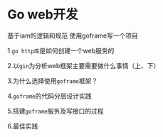 # Go web开发



基于iam的逻辑和规范 使用goframe写一个项目



1.`go http库`是如何创建一个web服务的

2.以`gin`为分析web框架主要需要做什么事情（上、下）

3.为什么选择使用`goframe`框架？

4.`goframe`的代码分层设计实践

5.搭建`goframe`服务及写接口的过程

6.最佳实践





